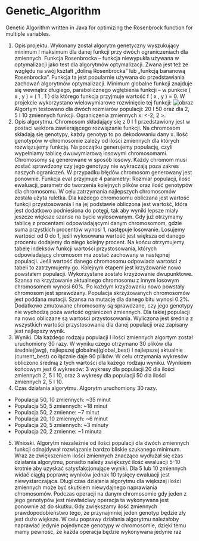 # Genetic_Algorithm
Genetic Algorithm written in Java for optimizing the Rosenbrock function for multiple variables.
1. Opis projektu.
Wykonany został algorytm genetyczny wyszukujący minimum I maksimum dla danej
funkcji przy dwóch ograniczeniach dla zmiennych.
Funkcja Rosenbrocka – funkcja niewypukła używana w optymalizacji jako test dla
algorytmów optymalizacji. Zwana jest też ze względu na swój kształt „doliną
Rosenbrocka” lub „funkcją bananową Rosenbrocka”.
Funkcja ta jest popularnie używana do przedstawiania zachowań algorytmów
optymalizacji. Minimum globalne funkcji znajduje się wewnątrz długiego,
parabolicznego wgłębienia funkcji – w punkcie ( x , y ) = ( 1 , 1 ) dla którego funkcja
przyjmuje wartość f ( x , y ) = 0.
W projekcie wykorzystano wielowymiarowe rozwinięcie tej funkcji:
![obraz](https://github.com/user-attachments/assets/7ba51bff-9c0c-48f2-b049-264f971aae7c)
Algortym testowano dla dwóch rozmiarów populacji: 20 I 50 oraz dla 2, 5 I 10
zmiennych funkcji. Ograniczenia zmiennych x: <-2; 2 >.
3. Opis algorytmu.
Chromosom składający się z 0 I 1 przedstawiony jest w postaci wektora
zawierającego rozwiązanie funkcji. Na chromosom składają się genotypy, każdy
genotyp to po dekodowaniu dany x. Ilość genotypów w chromosomie zależy od ilości
zmiennych dla których rozwiązujemy funkcję.
Na początku generujemy populację, czyli wypełniamy tablicę dwuwymiarową
losowymi chromosomami. Chromosomy są generowane w sposób losowy. Każdy
chromom musi zostać sprawdzony czy jego genotypy nie wykraczają poza zakres
naszych ograniczeń. W przypadku błędów chromosom generowany jest ponownie.
Funkcja eval przyjmuje 4 parametry: Rozmiar populacji, ilość ewaluacji, parametr do
tworzenia kolejnych plików oraz ilość genotypów dla chromosomu.
W celu zatrzymania najlepszych chromosomów została użyta ruletka.
Dla każdego chromosomu obliczana jest wartość funkcji przystosowania I na jej
podstawie obliczona jest wartość, która jest dodatkowo podniesiona do potęgi, tak
aby wyniki lepsze miały jeszcze większe szanse na bycie wylosowanym. Gdy już
otrzymamy tablicę z procentami odpowiadającymi danym chromosomom, gdzie
suma przystkich procentów wynosi 1, następuje losowanie. Losujemy wartości od 0
do 1, jeśli wylosowana wartość jest większa od danego procentu dodajemy do niego
kolejny procent. Na końcu otrzymujemy tabelę indeksów funkcji wartości
przystosowania, których odpowiadający chromosom ma zostać zachowany w
następnej populacji. Jeśli wartość danego chromosomu odpowiada wartości z tabeli
to zatrzymujemy go.
Kolejnym etapem jest krzyżowanie nowo powstałem populacji. Wykorzystane
zostało krzyżowanie dwupunktowe. Szansa na krzyżowanie aktualnego chromosomu
z innym losowym chromosomem wynosi 60%. Po każdym krzyżowaniu nowo
powstały chromosom jest sprawdzany.
Populacja skrzyżowanych chromosomów jest poddana mutacji. Szansa na mutację
dla danego bitu wynosi 0.2%. Dodatkowo zmutowane chromosomy są sprawdzane,
czy jego genotypy nie wychodzą poza wartość ograniczeń zmiennych.
Dla takiej populacji na nowo obliczane są wartości przystosowania. Wyliczona jest
średnia z wszystkich wartości przystosowania dla danej populacji oraz zapisany jest
najlepszy wynik.
4. Wyniki.
Dla każdego rodzaju populacji I ilości zmiennych algortym został uruchomiony 30
razy. W wyniku czego otrzymano 30 plików dla średniej(avg), najlepszej
globalnej(global_best) I najlepszej aktualnie (current_best) co łącznie daje 90 plików.
W celu otrzymania wykresów obliczono średnią z tych wartości dla każego rodzaju
wyniku. Wynikiem końcowym jest 6 wykresów: 3 wykresy dla populacji 20 dla ilości
zmiennych 2, 5 I 10, oraz 3 wykresy dla populacji 50 dla ilości zmiennych 2, 5 I 10.
5. Czas działania algorytmu.
Algorytm uruchomiony 30 razy.
- Populacja 50, 10 zmiennych: ~35 minut
- Populacja 50, 5 zmiennych: ~18 minut
- Populacja 50, 2 zmienne: ~7 minut
- Populacja 20, 10 zmiennych: ~6 minut
- Populacja 20, 5 zmiennych: ~3 minuty
- Populacja 20, 2 zmienne: ~1 minuta
5. Wnioski.
Algorytm niezależnie od ilości populacji dla dwóch zmiennych funkcji odnajdywał
rozwiązanie bardzo bliskie szukanego minimum. Wraz ze zwiększeniem ilości
zmiennych znacząco wydłużał się czas działania algorytmu, ponadto należy
zwiększyć ilość ewaluacji 5-10 krotnie aby uzyskać satysfakcjonujące wyniki.
Dla 5 lub 10 zmiennych widać ciągłą poprawę wyników jednak 10 tysięcy ewaluacji
jest niewystarczająca.
Długi czas działania algorytmu dla większej ilości zmiennych może być skutkiem
niewydajnego naprawiania chromosomów. Podczas operacji na danym chromosomie
gdy jeden z jego genotypów jest niewłaściwy operacja ta wykonywana jest ponownie
aż do skutku. Gdy zwiększamy ilość zmiennych prawdopodobieństwo tego, że
przynajmniej jeden genotyp będzie zły jest dużo większe. W celu poprawy działania
algorytmu należałoby naprawiać jedynie pojedyncze genotypy w chromosomie,
dzięki temu mamy pewność, że każda operacja będzie wykonywana jedynie raz
